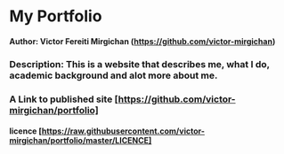 # My Portfolio

#### Author: Victor Fereiti Mirgichan  (https://github.com/victor-mirgichan)

### Description: This is a website that describes me, what I do, academic background and alot more about me.

### A Link to published site [https://github.com/victor-mirgichan/portfolio]

#### licence [https://raw.githubusercontent.com/victor-mirgichan/portfolio/master/LICENCE]